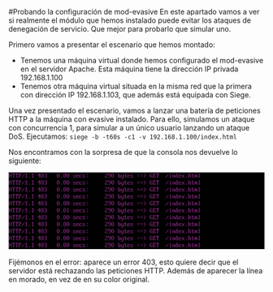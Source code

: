 #Probando la configuración de mod-evasive
En este apartado vamos a ver si realmente el módulo que hemos instalado puede evitar los ataques de denegación de servicio. Que mejor para probarlo que simular uno.

Primero vamos a presentar el escenario que hemos montado:

- Tenemos una máquina virtual donde hemos configurado el mod-evasive en el servidor Apache. Esta máquina tiene la dirección IP privada 192.168.1.100
- Tenemos otra máquina virtual situada en la misma red que la primera con dirección IP 192.168.1.103, que además está equipada con Siege.

Una vez presentado el escenario, vamos a lanzar una batería de peticiones HTTP a la máquina con evasive instalado. Para ello, simulamos un ataque con concurrencia 1, para simular a un único usuario lanzando un ataque DoS. Ejecutamos:
`siege -b -t60s -c1 -v 192.168.1.100/index.html`

Nos encontramos con la sorpresa de que la consola nos devuelve lo siguiente:

![](https://github.com/santidediego/swap1415/blob/master/Asegurar%20un%20servidor%20Apache/AtaqueDoS.png)

Fijémonos en el error: aparece un error 403, esto quiere decir que el servidor está rechazando las peticiones HTTP. Además de aparecer la línea en morado, en vez de en su color original.

